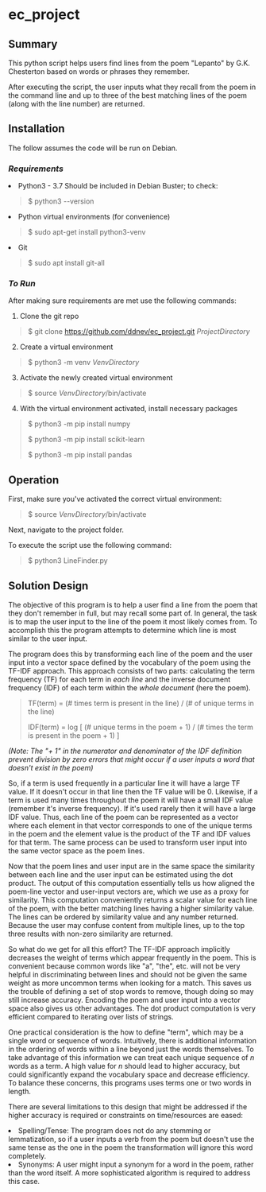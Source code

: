 # ec_project

## Summary
This python script helps users find lines from the poem "Lepanto" by G.K. Chesterton based on words or phrases they remember.

After executing the script, the user inputs what they recall from the poem in the command line and up to three of the best matching lines of the poem (along with the line number) are returned.

## Installation
The follow assumes the code will be run on Debian. 

### _Requirements_
<li>Python3 - 3.7 Should be included in Debian Buster; to check:</li>

> $ python3 --version

<li> Python virtual environments (for convenience)

> $ sudo apt-get install python3-venv 

<li>Git</li>

>$ sudo apt install git-all

### _To Run_
 
After making sure requirements are met use the following commands: 

1) Clone the git repo
>$ git clone https://github.com/ddnev/ec_project.git _ProjectDirectory_

2) Create a virtual environment 
>$ python3 -m venv _VenvDirectory_

3) Activate the newly created virtual environment
>$ source _VenvDirectory_/bin/activate

4) With the virtual environment activated, install necessary packages
>$ python3 -m pip install numpy
>
>$ python3 -m pip install scikit-learn
>
>$ python3 -m pip install pandas

## Operation
First, make sure you've activated the correct virtual environment:
>$ source _VenvDirectory_/bin/activate

Next, navigate to the project folder. 

To execute the script use the following command:
>$ python3 LineFinder.py


## Solution Design
The objective of this program is to help a user find a line from the poem that they don't remember in full, but may recall some part of. 
In general, the task is to map the user input to the line of the poem it most likely comes from.
To accomplish this the program attempts to determine which line is most similar to the user input.

The program does this by transforming each line of the poem and the user input into a vector space defined by the vocabulary of the poem using the TF-IDF approach.
This approach consists of two parts: calculating the term frequency (TF) for each term in _each line_ and the inverse document frequency (IDF) of each term within the _whole document_ (here the poem).
> TF(term) = (# times term is present in the line) / (# of unique terms in the line)
> 
> IDF(term) = log [ (# unique terms in the poem + 1) / (# times the term is present in the poem + 1) ] 

_(Note: The "+ 1" in the numerator and denominator of the IDF definition prevent division by zero errors that might occur if a user inputs a word that doesn't exist in the poem)_

So, if a term is used frequently in a particular line it will have a large TF value. 
If it doesn't occur in that line then the TF value will be 0.
Likewise, if a term is used many times throughout the poem it will have a small IDF value (remember it's inverse frequency). If it's used rarely then it will have a large IDF value.
Thus, each line of the poem can be represented as a vector where each element in that vector corresponds to one of the unique terms in the poem and the element value is the product of the TF and IDF values for that term.
The same process can be used to transform user input into the same vector space as the poem lines.

Now that the poem lines and user input are in the same space the similarity between each line and the user input can be estimated using the dot product. 
The output of this computation essentially tells us how aligned the poem-line vector and user-input vectors are, which we use as a proxy for similarity.
This computation conveniently returns a scalar value for each line of the poem, with the better matching lines having a higher similarity value.
The lines can be ordered by similarity value and any number returned.
Because the user may confuse content from multiple lines, up to the top three results with non-zero similarity are returned. 

So what do we get for all this effort? The TF-IDF approach implicitly decreases the weight of terms which appear frequently in the poem.
This is convenient because common words like "a", "the", etc. will not be very helpful in discriminating between lines and should not be given the same weight as more uncommon terms when looking for a match.
This saves us the trouble of defining a set of stop words to remove, though doing so may still increase accuracy.
Encoding the poem and user input into a vector space also gives us other advantages. The dot product computation is very efficient compared to iterating over lists of strings.

One practical consideration is the how to define "term", which may be a single word or sequence of words. 
Intuitively, there is additional information in the ordering of words within a line beyond just the words themselves.
To take advantage of this information we can treat each unique sequence of _n_ words as a term.
A high value for _n_ should lead to higher accuracy, but could significantly expand the vocabulary space and decrease efficiency. 
To balance these concerns, this programs uses terms one or two words in length.

There are several limitations to this design that might be addressed if the higher accuracy is required or constraints on time/resources are eased:
<li>Spelling/Tense: The program does not do any stemming or lemmatization, so if a user inputs a verb from the poem but doesn't use the same tense as the one in the poem the transformation will ignore this word completely.</li>
<li>Synonyms: A user might input a synonym for a word in the poem, rather than the word itself. A more sophisticated algorithm is required to address this case.</li>


